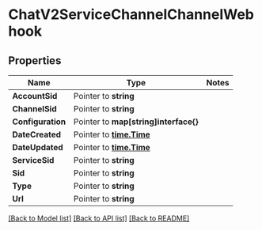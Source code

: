 # ChatV2ServiceChannelChannelWebhook

## Properties
Name | Type | Notes
------------ | ------------- | -------------
**AccountSid** | Pointer to **string** | 
**ChannelSid** | Pointer to **string** | 
**Configuration** | Pointer to **map[string]interface{}** | 
**DateCreated** | Pointer to [**time.Time**](time.Time.md) | 
**DateUpdated** | Pointer to [**time.Time**](time.Time.md) | 
**ServiceSid** | Pointer to **string** | 
**Sid** | Pointer to **string** | 
**Type** | Pointer to **string** | 
**Url** | Pointer to **string** | 

[[Back to Model list]](../README.md#documentation-for-models) [[Back to API list]](../README.md#documentation-for-api-endpoints) [[Back to README]](../README.md)



